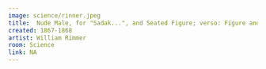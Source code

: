 ```yaml
---
image: science/rinner.jpeg
title:  Nude Male, for "Sadak...", and Seated Figure; verso: Figure and Animal Sketches 
created: 1867-1868
artist: William Rimmer
room: Science
link: NA
---
```



